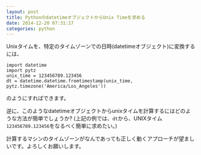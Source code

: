 ```yaml
---
layout: post
title: PythonのdatetimeオブジェクトからUnix Timeを求める
date: 2014-12-20 07:31:17
categories: python
---
```

<!-- {% raw %} -->
<p>Unixタイムを、特定のタイムゾーンでの日時(datetimeオブジェクト)に変換するには、</p>

<pre><code>import datetime
import pytz
unix_time = 123456789.123456
dt = datetime.datetime.fromtimestamp(unix_time, pytz.timezone('America/Los_Angeles'))
</code></pre>

<p>のようにすればできます。</p>

<p>逆に、このようなdatetimeオブジェクトからunixタイムを計算するにはどのような方法が簡単でしょうか?
(上記の例では、<code>dt</code>から、UNIXタイム <code>123456789.123456</code>をなるべく簡単に求めたい。)</p>

<p>計算するマシンのタイムゾーンがなんであっても正しく動くアプローチが望ましいです。よろしくお願いします。</p>
<!-- {% endraw %} -->
